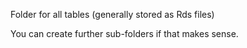 Folder for all tables (generally stored as Rds files)

You can create further sub-folders if that makes sense.
